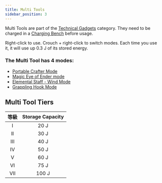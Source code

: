 ```yaml
---
title: Multi Tools
sidebar_position: 3
---
```


Multi Tools are part of the [Technical Gadgets](Technical-Gadgets) category. They need to be charged in a [Charging Bench](Charging-Bench) before usage.

Right-click to use. Crouch + right-click to switch modes. Each time you use it, it will use up 0.3 J of its stored energy.

### The Multi Tool has 4 modes:

- [Portable Crafter Mode](Portable-Crafter)
- [Magic Eye of Ender mode](Magic-Eye-of-Ender)
- [Elemental Staff - Wind Mode](Elemental-Staves)
- [Grappling Hook Mode](Grappling-Hook)

## Multi Tool Tiers

| 等級  | Storage Capacity |
|:---:|:----------------:|
|  I  |       20 J       |
| II  |       30 J       |
| III |       40 J       |
| IV  |       50 J       |
|  V  |       60 J       |
| VI  |       75 J       |
| VII |      100 J       |
